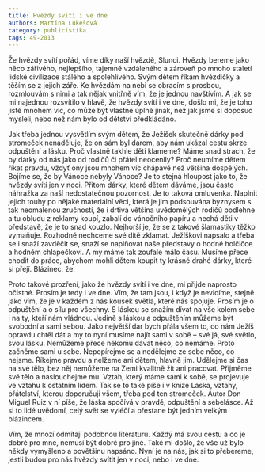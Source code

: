 ```yaml
---
title: Hvězdy svítí i ve dne
authors: Martina Lukešová
category: publicistika
tags: 49-2013
---
```


Že hvězdy svítí pořád, víme díky naší hvězdě, Slunci. Hvězdy bereme jako něco zářivého, nejlepšího, tajemně vzdáleného a zároveň po mnoho staletí lidské civilizace stálého a spolehlivého. Svým dětem říkám hvězdičky a těším se z jejich záře. Ke hvězdám na nebi se obracím s prosbou, rozmlouvám s nimi a tak nějak vnitřně vím, že je jednou navštívím. A jak se mi najednou rozsvítilo v hlavě, že hvězdy svítí i ve dne, došlo mi, že je toho jistě mnohem víc, co může být vlastně úplně jinak, než jak jsme si doposud mysleli, nebo než nám bylo od dětství předkládáno.

Jak třeba jednou vysvětlím svým dětem, že Ježíšek skutečně dárky pod stromeček nenaděluje, že on sám byl darem, aby nám ukázal cestu skrze odpuštění a lásku. Proč vlastně takhle děti klameme? Máme snad strach, že by dárky od nás jako od rodičů či přátel neocenily? Proč neumíme dětem říkat pravdu, vždyť ony jsou mnohem víc chápavé než většina dospělých. Bojíme se, že by Vánoce nebyly Vánoce? Je to stejná hloupost jako to, že hvězdy svítí jen v noci. Přitom dárky, které dětem dáváme, jsou často náhražka za naší nedostatečnou pozornost. Je to taková omluvenka. Naplnit jejich touhy po nějaké materiální věci, která je jim podsouvána byznysem s tak neomalenou zručností, že i drtivá většina uvědomělých rodičů podlehne a tu obludu z reklamy koupí, zabalí do vánočního papíru a nechá děti v představě, že je to snad kouzlo. Nejhorší je, že se z takové šlamastiky těžko vymaňuje. Rozhodně nechceme své dítě zklamat. Ježíškovi napsalo a třeba se i snaží zavděčit se, snaží se naplňovat naše představy o hodné holčičce a hodném chlapečkovi. A my máme tak zoufale málo času. Musíme přece chodit do práce, abychom mohli dětem koupit ty krásné drahé dárky, které si přejí. Blázinec, že.

Proto takové prozření, jako že hvězdy svítí i ve dne, mi přijde naprosto očistné. Prosím je tedy i ve dne. Vím, že tam jsou, i když je nevidíme, stejně jako vím, že je v každém z nás kousek světla, které nás spojuje. Prosím je o odpuštění a o sílu pro všechny. S láskou se snažím dívat na vše kolem sebe i na ty, kteří nám vládnou. Jedině s láskou a odpuštěním můžeme být svobodní a sami sebou. Jako největší dar bych přála všem to, co nám Ježíš opravdu chtěl dát a my to nyní musíme najít sami v sobě – své já, své světlo, svou lásku. Nemůžeme přece někomu dávat něco, co nemáme. Proto začněme sami u sebe. Nepopírejme se a nedělejme ze sebe něco, co nejsme. Říkejme pravdu a nelžeme ani dětem, hlavně jim. Udělejme si čas na své tělo, bez něj nemůžeme na Zemi kvalitně žít ani pracovat. Přijměme své tělo a naslouchejme mu. Vztah, který máme sami k sobě, se projevuje ve vztahu k ostatním lidem. Tak se to také píše i v knize Láska, vztahy, přátelství, kterou doporučuji všem, třeba pod ten stromeček. Autor Don Miguel Ruiz v ní píše, že láska spočívá v pravdě, odpuštění a sebelásce. Až si to lidé uvědomí, celý svět se vyléčí a přestane být jedním velkým blázincem.

Vím, že mnozí odmítají podobnou literaturu. Každý má svou cestu a co je dobré pro mne, nemusí být dobré pro jiné. Také mi došlo, že vše už bylo někdy vymyšleno a povětšinu napsáno. Nyní je na nás, jak si to přebereme, jestli budou pro nás hvězdy svítit jen v noci, nebo i ve dne.
